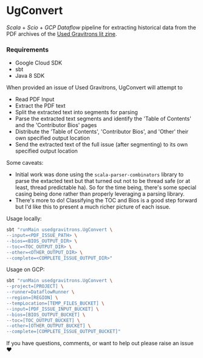 # UgConvert

_Scala_ + _Scio_ + _GCP Dataflow_ pipeline for extracting historical data from the PDF archives of the [Used Gravitrons lit zine](https://usedgravitrons.com/).


### Requirements 

- Google Cloud SDK
- sbt
- Java 8 SDK

When provided an issue of Used Gravitrons, UgConvert will attempt to

- Read PDF Input
- Extract the PDF text
- Split the extracted text into segments for parsing
- Parse the extracted text segments and identify the 'Table of Contents' and the 'Contributor Bios' pages
- Distribute the 'Table of Contents', 'Contributor Bios', and 'Other' their own specified output location
- Send the extracted text of the full issue (after segmenting) to its own specified output location

Some caveats:

- Initial work was done using the `scala-parser-combinators` library to parse the extacted text but that turned out not to be thread safe (or at least, thread predictable ha). So for the time being, there's some special casing being done rather than properly leveraging a parsing library. 
- There's more to do! Classifying the TOC and Bios is a good step forward but I'd like this to present a much richer picture of each issue. 

Usage locally:

```bash
sbt "runMain usedgravitrons.UgConvert \
--input=<PDF_ISSUE_PATH> \
--bios=<BIOS_OUTPUT_DIR> \
--toc=<TOC_OUTPUT_DIR> \
--other=<OTHER_OUTPUT_DIR> \
--complete=<COMPLETE_ISSUE_OUTPUT_DIR>"
```

Usage on GCP:

```bash
sbt "runMain usedgravitrons.UgConvert \
--project=[PROJECT] \
--runner=DataflowRunner \
--region=[REGION] \
--tempLocation=[TEMP_FILES_BUCKET] \
--input=[PDF_ISSUE_INPUT_BUCKET] \
--bios=[BIOS_OUTPUT_BUCKET] \
--toc=[TOC_OUTPUT_BUCKET] \
--other=[OTHER_OUTPUT_BUCKET] \
--complete=[COMPLETE_ISSUE_OUTPUT_BUCKET]"
```

If you have questions, comments, or want to help out please raise an issue :heart:

